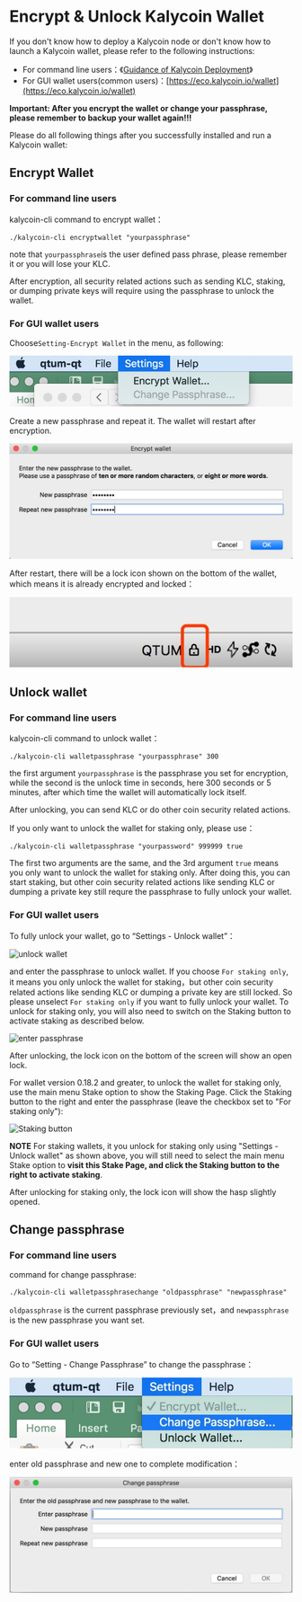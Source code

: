 # Encrypt & Unlock Kalycoin Wallet

If you don't know how to deploy a Kalycoin node or don't know how to launch a Kalycoin wallet, please refer to the following instructions:

* For command line users：《[Guidance of Kalycoin Deployment](../Guidance-of-Kalycoin-Deployment-and-RPC-Settings.md)》
* For GUI wallet users(common users)：[https://eco.kalycoin.io/wallet](https://eco.kalycoin.io/wallet)

**Important: After you encrypt the wallet or change your passphrase, please remember to backup your wallet again!!!**

Please do all following things after you successfully installed and run a Kalycoin wallet: 

## Encrypt Wallet

### For command line users

kalycoin-cli command to encrypt wallet：

```
./kalycoin-cli encryptwallet "yourpassphrase"
```

note that `yourpassphrase`is the user defined pass phrase, please remember it or you will lose your KLC.

After encryption, all security related actions such as sending KLC, staking, or dumping private keys will require using the passphrase to unlock the wallet. 

### For GUI wallet users

Choose`Setting-Encrypt Wallet` in the menu, as following:

![choose encrypt](choose-encrypt.jpeg)

Create a new passphrase and repeat it. The wallet will restart after encryption.

![enter passphrase](enter-password.jpeg)

After restart, there will be a lock icon shown on the bottom of the wallet, which means it is already encrypted and locked：

![wallet locked](wallet-locked.jpeg)

## Unlock wallet

### For command line users

kalycoin-cli command to unlock wallet：

```
./kalycoin-cli walletpassphrase "yourpassphrase" 300
```

the first argument `yourpassphrase` is the passphrase you set for encryption, while the second is the unlock time in seconds, here 300 seconds or 5 minutes, after which time the wallet will automatically lock itself.

After unlocking, you can send KLC or do other coin security related actions.

If you only want to unlock the wallet for staking only, please use：

```
./kalycoin-cli walletpassphrase "yourpassword" 999999 true
```

The first two arguments are the same, and the 3rd argument `true` means you only want to unlock the wallet for staking only. After doing this, you can start staking, but other coin security related actions like sending KLC or dumping a private key still requre the passphrase to fully unlock your wallet. 

### For GUI wallet users

To fully unlock your wallet, go to “Settings - Unlock wallet”：

![unlock wallet](https://s.kalycoin.site/uploads/c0fbf6583794c8ecb91532dbeec4f9c7.jpeg)

and enter the passphrase to unlock wallet. If you choose `For staking only`, it means you only unlock the wallet for staking，but other coin security related actions like sending KLC or dumping a private key are still locked. So please unselect `For staking only` if you want to fully unlock your wallet. To unlock for staking only, you will also need to switch on the Staking button to activate staking as described below.

![enter passphrase](https://s.kalycoin.site/uploads/65996de583f1e099360cbbbbdbba48d8.jpeg)

After unlocking, the lock icon on the bottom of the screen will show an open lock.

For wallet version 0.18.2 and greater, to unlock the wallet for staking only, use the main menu Stake option to show the Staking Page. Click the Staking button to the right and enter the passphrase (leave the checkbox set to "For staking only"):

![Staking button](https://user-images.githubusercontent.com/29760787/70872288-e7921780-1f74-11ea-9809-cfcbc05e9b96.jpg)

**NOTE** For staking wallets, it you unlock for staking only using "Settings - Unlock wallet" as shown above, you will still need to select the main menu Stake option to **visit this Stake Page, and click the Staking button to the right to activate staking**. 

After unlocking for staking only, the lock icon will show the hasp slightly opened.

## Change passphrase

### For command line users

command for change passphrase:

```
./kalycoin-cli walletpassphrasechange "oldpassphrase" "newpassphrase"
```

`oldpassphrase` is the current passphrase previously set，and `newpassphrase` is the new passphrase you want set.

### For GUI wallet users

Go to “Setting - Change Passphrase” to change the passphrase：

![click change passphrase](click-changepass.jpeg)

enter old passphrase and new one to complete modification：

![change passphrase](enter-new-password.jpeg)
